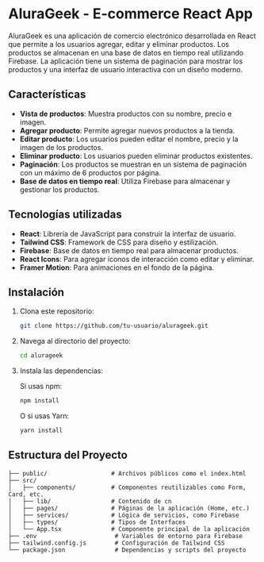 # AluraGeek - E-commerce React App

AluraGeek es una aplicación de comercio electrónico desarrollada en React que permite a los usuarios agregar, editar y eliminar productos. Los productos se almacenan en una base de datos en tiempo real utilizando Firebase. La aplicación tiene un sistema de paginación para mostrar los productos y una interfaz de usuario interactiva con un diseño moderno.

## Características

- **Vista de productos**: Muestra productos con su nombre, precio e imagen.
- **Agregar producto**: Permite agregar nuevos productos a la tienda.
- **Editar producto**: Los usuarios pueden editar el nombre, precio y la imagen de los productos.
- **Eliminar producto**: Los usuarios pueden eliminar productos existentes.
- **Paginación**: Los productos se muestran en un sistema de paginación con un máximo de 6 productos por página.
- **Base de datos en tiempo real**: Utiliza Firebase para almacenar y gestionar los productos.

## Tecnologías utilizadas

- **React**: Librería de JavaScript para construir la interfaz de usuario.
- **Tailwind CSS**: Framework de CSS para diseño y estilización.
- **Firebase**: Base de datos en tiempo real para almacenar productos.
- **React Icons**: Para agregar íconos de interacción como editar y eliminar.
- **Framer Motion**: Para animaciones en el fondo de la página.

## Instalación

1. Clona este repositorio:

   ```bash
   git clone https://github.com/tu-usuario/alurageek.git
   ```

2. Navega al directorio del proyecto:

   ```bash
   cd alurageek
   ```

3. Instala las dependencias:

   Si usas npm:

   ```bash
   npm install
   ```

   O si usas Yarn:

   ```bash
   yarn install
   ```

## Estructura del Proyecto

```
├── public/                  # Archivos públicos como el index.html
├── src/
│   ├── components/          # Componentes reutilizables como Form, Card, etc.
│   ├── lib/                 # Contenido de cn
│   ├── pages/               # Páginas de la aplicación (Home, etc.)
│   ├── services/            # Lógica de servicios, como Firebase
│   ├── types/               # Tipos de Interfaces
│   └── App.tsx              # Componente principal de la aplicación
├── .env                      # Variables de entorno para Firebase
├── tailwind.config.js        # Configuración de Tailwind CSS
└── package.json              # Dependencias y scripts del proyecto
```

